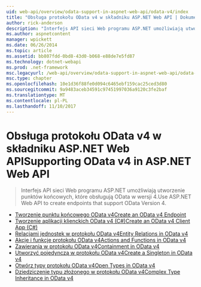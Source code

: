 ```yaml
---
uid: web-api/overview/odata-support-in-aspnet-web-api/odata-v4/index
title: "Obsługa protokołu OData v4 w składniku ASP.NET Web API | Dokumentacja firmy Microsoft"
author: rick-anderson
description: "Interfejs API sieci Web programu ASP.NET umożliwiają utworzenie punktów końcowych, które obsługują OData w wersji 4."
ms.author: aspnetcontent
manager: wpickett
ms.date: 06/26/2014
ms.topic: article
ms.assetid: bb807fdd-0bd8-43d0-b068-e88de7e5fd87
ms.technology: dotnet-webapi
ms.prod: .net-framework
msc.legacyurl: /web-api/overview/odata-support-in-aspnet-web-api/odata-v4
msc.type: chapter
ms.openlocfilehash: 10e1d36f88fe0d094c6465ebf159cac25ced3d80
ms.sourcegitcommit: 9a9483aceb34591c97451997036a9120c3fe2baf
ms.translationtype: MT
ms.contentlocale: pl-PL
ms.lasthandoff: 11/10/2017
---
```

<a name="supporting-odata-v4-in-aspnet-web-api"></a><span data-ttu-id="4936e-103">Obsługa protokołu OData v4 w składniku ASP.NET Web API</span><span class="sxs-lookup"><span data-stu-id="4936e-103">Supporting OData v4 in ASP.NET Web API</span></span>
====================
> <span data-ttu-id="4936e-104">Interfejs API sieci Web programu ASP.NET umożliwiają utworzenie punktów końcowych, które obsługują OData w wersji 4.</span><span class="sxs-lookup"><span data-stu-id="4936e-104">Use ASP.NET Web API to create endpoints that support OData Version 4.</span></span>


- [<span data-ttu-id="4936e-105">Tworzenie punktu końcowego OData v4</span><span class="sxs-lookup"><span data-stu-id="4936e-105">Create an OData v4 Endpoint</span></span>](create-an-odata-v4-endpoint.md)
- [<span data-ttu-id="4936e-106">Tworzenie aplikacji klienckich OData v4 (C#)</span><span class="sxs-lookup"><span data-stu-id="4936e-106">Create an OData v4 Client App (C#)</span></span>](create-an-odata-v4-client-app.md)
- [<span data-ttu-id="4936e-107">Relacjami jednostek w protokołu OData v4</span><span class="sxs-lookup"><span data-stu-id="4936e-107">Entity Relations in OData v4</span></span>](entity-relations-in-odata-v4.md)
- [<span data-ttu-id="4936e-108">Akcje i funkcje protokołu OData v4</span><span class="sxs-lookup"><span data-stu-id="4936e-108">Actions and Functions in OData v4</span></span>](odata-actions-and-functions.md)
- [<span data-ttu-id="4936e-109">Zawierania w protokołu OData v4</span><span class="sxs-lookup"><span data-stu-id="4936e-109">Containment in OData v4</span></span>](odata-containment-in-web-api-22.md)
- [<span data-ttu-id="4936e-110">Utworzyć pojedynczą w protokołu OData v4</span><span class="sxs-lookup"><span data-stu-id="4936e-110">Create a Singleton in OData v4</span></span>](using-a-singleton-in-an-odata-endpoint-in-web-api-22.md)
- [<span data-ttu-id="4936e-111">Otwórz typy protokołu OData v4</span><span class="sxs-lookup"><span data-stu-id="4936e-111">Open Types in OData v4</span></span>](use-open-types-in-odata-v4.md)
- [<span data-ttu-id="4936e-112">Dziedziczenie typu złożonego w protokołu OData v4</span><span class="sxs-lookup"><span data-stu-id="4936e-112">Complex Type Inheritance in OData v4</span></span>](complex-type-inheritance-in-odata-v4.md)
